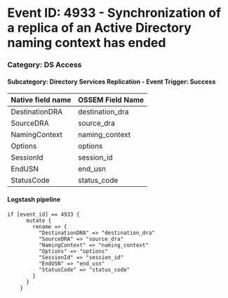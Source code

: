 # Event ID: 4933 - Synchronization of a replica of an Active Directory naming context has ended
### Category: DS Access
#### Subcategory: Directory Services Replication - Event Trigger: Success

|Native field name            |OSSEM Field Name                   |
|:----------------------------|:----------------------------------|
| DestinationDRA              | destination_dra                   |
| SourceDRA                   | source_dra                        |
| NamingContext               | naming_context                    |
| Options                     | options                           |
| SessionId                   | session_id                        |
| EndUSN                      | end_usn                           |
| StatusCode                  | status_code                       |


#### Logstash pipeline

```
if [event_id] == 4933 {
      mutate {
        rename => {
          "DestinationDRA" => "destination_dra"
          "SourceDRA" => "source_dra"
          "NamingContext" => "naming_context"
          "Options" => "options"
          "SessionId" => "session_id"
          "EndUSN" => "end_usn"
          "StatusCode" => "status_code"
        }
      }
    }
```